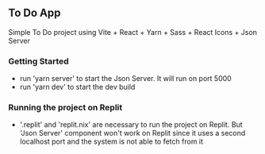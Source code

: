 ## To Do App

Simple To Do project using Vite + React + Yarn + Sass + React Icons + Json Server

### Getting Started
- run 'yarn server' to start the Json Server. It will run on port 5000
- run 'yarn dev' to start the dev build

### Running the project on Replit
- '.replit' and 'replit.nix' are necessary to run the project on Replit. But 'Json Server' component won't work on Replit since it uses a second localhost port and the system is not able to fetch from it
